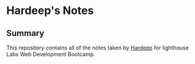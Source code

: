 # Hardeep's Notes
## Summary
This repository contains all of the notes taken by [Hardeep](https://github.com/aulakhhardeep) for lighthouse Labs Web Development Bootcamp.
